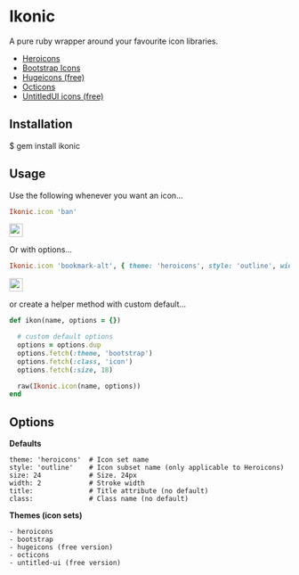 # Ikonic

A pure ruby wrapper around your favourite icon libraries.

 - [Heroicons](https://heroicons.com/)
 - [Bootstrap Icons](https://icons.getbootstrap.com/)
 - [Hugeicons (free)](https://hugeicons.com/icons?style=Stroke&type=Rounded)
 - [Octicons](https://primer.style/foundations/icons)
 - [UntitledUI icons (free)](https://www.untitledui.com/free-icons)


## Installation

  $ gem install ikonic


## Usage

Use the following whenever you want an icon...

```ruby
Ikonic.icon 'ban'
```

<img src="./assets/heroicons/outline/ban.svg" width="24px" height="24px">

Or with options...

```ruby
Ikonic.icon 'bookmark-alt', { theme: 'heroicons', style: 'outline', width: 1, title: 'This is an icon' }
```

<img src="./assets/heroicons/outline/bookmark-alt.svg" width="24px" height="24px">

or create a helper method with custom default...

```ruby
def ikon(name, options = {})

  # custom default options
  options = options.dup
  options.fetch(:theme, 'bootstrap')
  options.fetch(:class, 'icon')
  options.fetch(:size, 18)

  raw(Ikonic.icon(name, options))
end
```


## Options

**Defaults**

    theme: 'heroicons'  # Icon set name
    style: 'outline'    # Icon subset name (only applicable to Heroicons)
    size: 24            # Size. 24px
    width: 2            # Stroke width
    title:              # Title attribute (no default)
    class:              # Class name (no default)


**Themes (icon sets)**

    - heroicons
    - bootstrap
    - hugeicons (free version)
    - octicons
    - untitled-ui (free version)